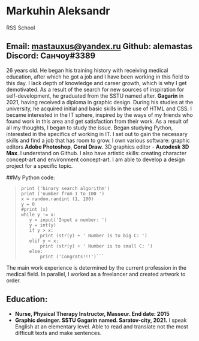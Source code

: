 # Markuhin Aleksandr
RSS School
## Email: mastauxus@yandex.ru Github: alemastas Discord: Санчоу#3389

26 years old. He began his training history with receiving medical education, after which he got a job and I have been working in this field to this day. I lack depth of knowledge and career growth, which is why I get demotivated. As a result of the search for new sources of inspiration for self-development, he graduated from the SSTU named after. **Gagarin** in 2021, having received a diploma in graphic design. During his studies at the university, he acquired initial and basic skills in the use of HTML and CSS. I became interested in the IT sphere, inspired by the ways of my friends who found work in this area and get satisfaction from their work. As a result of all my thoughts, I began to study the issue. Began studying Python, interested in the specifics of working in IT. I set out to gain the necessary skills and find a job that has room to grow.
I own various software: graphic editors **Adobe Photoshop**, **Coral Draw**. 3D graphics editor - **Autodesk 3D Max**. I understand on Github. I also have artistic skills: creating character concept-art and environment concept-art. I am able to develop a design project for a specific topic.

##My Python code:

>```import random
>print ('binary search algorithm')
>print ('number from 1 to 100 ')
>x = random.randint (1, 100)
>y = 0
>#print (x)
>while y != x:
>    y = input('Input a number: ')
>    y = int(y)
>    if y > x:
>        print (str(y) + ' Number is to big C: ')
>    elif y < x:
>        print (str(y) + ' Number is to small C: ')
>    else:
>        print ('Congrats!!!')```

The main work experience is determined by the current profession in the medical field. In parallel, I worked as a freelancer and created artwork to order.

## Education:

* **Nurse, Physical Therapy Instructor, Masseur. End date: 2015**
* **Graphic desinger. SSTU Gagarin named. Saratov-city, 2021.**
I speak English at an elementary level. Able to read and translate not the most difficult texts and make sentences.

